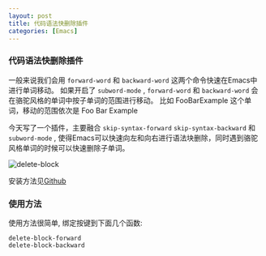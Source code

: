 ```yaml
---
layout: post
title: 代码语法快删除插件
categories: [Emacs]
---
```


### 代码语法快删除插件
一般来说我们会用 ```forward-word``` 和 ```backward-word``` 这两个命令快速在Emacs中进行单词移动。
如果开启了 ```subword-mode``` , ```forward-word``` 和 ```backward-word``` 会在骆驼风格的单词中按子单词的范围进行移动。
比如 FooBarExample 这个单词，移动的范围依次是 Foo Bar Example

今天写了一个插件，主要融合 ```skip-syntax-forward``` ```skip-syntax-backward``` 和 ```subword-mode``` , 使得Emacs可以快速向左和向右进行语法块删除，同时遇到骆驼风格单词的时候可以快速删除子单词。

![delete-block]({{site.url}}/pics/delete-block/delete-block.gif)

安装方法见[Github](https://github.com/manateelazycat/delete-block)

### 使用方法

使用方法很简单, 绑定按键到下面几个函数:
```elisp
delete-block-forward
delete-block-backward
```
